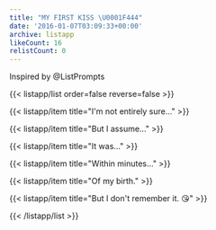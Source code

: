 ```yaml
---
title: "MY FIRST KISS \U0001F444"
date: '2016-01-07T03:09:33+00:00'
archive: listapp
likeCount: 16
relistCount: 0
---
```


Inspired by @ListPrompts

<!--more-->

{{< listapp/list order=false reverse=false >}}

   {{< listapp/item title="I'm not entirely sure..." >}}

   {{< listapp/item title="But I assume..." >}}

   {{< listapp/item title="It was…" >}}

   {{< listapp/item title="Within minutes…" >}}

   {{< listapp/item title="Of my birth." >}}

   {{< listapp/item title="But I don't remember it. 😘" >}}

{{< /listapp/list >}}
